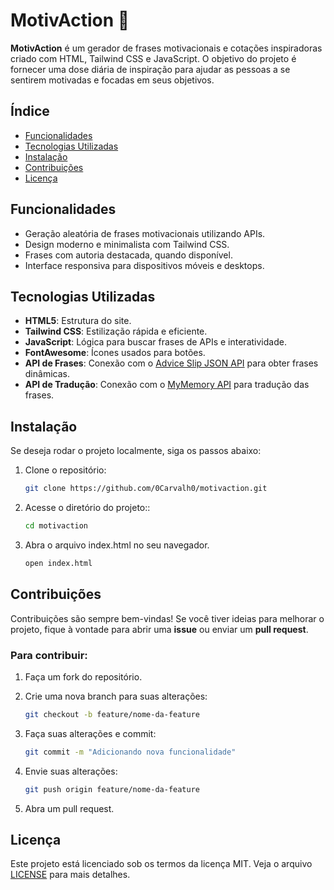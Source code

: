 # MotivAction 🌟

**MotivAction** é um gerador de frases motivacionais e cotações inspiradoras criado com HTML, Tailwind CSS e JavaScript. O objetivo do projeto é fornecer uma dose diária de inspiração para ajudar as pessoas a se sentirem motivadas e focadas em seus objetivos.

## Índice

- [Funcionalidades](#funcionalidades)
- [Tecnologias Utilizadas](#tecnologias-utilizadas)
- [Instalação](#instalação)
- [Contribuições](#contribuições)
- [Licença](#licença)

## Funcionalidades
- Geração aleatória de frases motivacionais utilizando APIs.
- Design moderno e minimalista com Tailwind CSS.
- Frases com autoria destacada, quando disponível.
- Interface responsiva para dispositivos móveis e desktops.

## Tecnologias Utilizadas
- **HTML5**: Estrutura do site.
- **Tailwind CSS**: Estilização rápida e eficiente.
- **JavaScript**: Lógica para buscar frases de APIs e interatividade.
- **FontAwesome**: Ícones usados para botões.
- **API de Frases**: Conexão com o [Advice Slip JSON API](https://api.adviceslip.com) para obter frases dinâmicas.
- **API de Tradução**: Conexão com o [MyMemory API](https://mymemory.translated.net/doc/spec.php) para tradução das frases.

## Instalação

Se deseja rodar o projeto localmente, siga os passos abaixo:

1. Clone o repositório:

   ```bash
   git clone https://github.com/0Carvalh0/motivaction.git
   ```

2. Acesse o diretório do projeto::

   ```bash
   cd motivaction
   ```

3. Abra o arquivo index.html no seu navegador.

   ```bash
   open index.html
   ```

## Contribuições
Contribuições são sempre bem-vindas! Se você tiver ideias para melhorar o projeto, fique à vontade para abrir uma **issue** ou enviar um **pull request**.

### Para contribuir:

1. Faça um fork do repositório.

2. Crie uma nova branch para suas alterações:

   ```bash
   git checkout -b feature/nome-da-feature
   ```

3. Faça suas alterações e commit:

   ```bash
   git commit -m "Adicionando nova funcionalidade"
   ```

4. Envie suas alterações:

   ```bash
   git push origin feature/nome-da-feature
   ```

5. Abra um pull request.

## Licença
Este projeto está licenciado sob os termos da licença MIT. Veja o arquivo [LICENSE](LICENSE) para mais detalhes.
